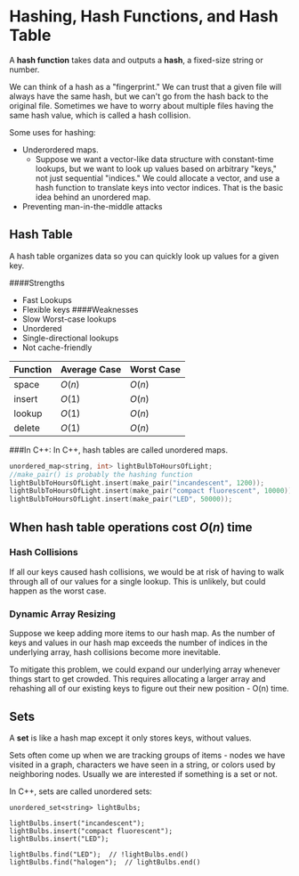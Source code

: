 # Hashing, Hash Functions, and Hash Table

A **hash function** takes data and outputs a **hash**, a fixed-size string or number. 

We can think of a hash as a "fingerprint." We can trust that a given file will always have the same hash, but we can't go from the hash back to the original file. Sometimes we have to worry about multiple files having the same hash value, which is called a hash collision. 

Some uses for hashing:
+ Underordered maps. 
    + Suppose we want a vector-like data structure with constant-time lookups, but we want to look up values based on arbitrary "keys," not just sequential "indices." We could allocate a vector, and use a hash function to translate keys into vector indices. That is the basic idea behind an unordered map. 
+ Preventing man-in-the-middle attacks

## Hash Table
A hash table organizes data so you can quickly look up values for a given key. 

####Strengths
+ Fast Lookups
+ Flexible keys
####Weaknesses
+ Slow Worst-case lookups
+ Unordered
+ Single-directional lookups
+ Not cache-friendly


Function | Average Case | Worst Case
--- | --- | ---
space | $O(n)$ | $O(n)$
insert | $O(1)$| $O(n)$
lookup | $O(1)$| $O(n)$
delete | $O(1)$| $O(n)$

###In C++:
In C++, hash tables are called unordered maps. 

```cpp
unordered_map<string, int> lightBulbToHoursOfLight;
//make_pair() is probably the hashing function
lightBulbToHoursOfLight.insert(make_pair("incandescent", 1200));
lightBulbToHoursOfLight.insert(make_pair("compact fluorescent", 10000));
lightBulbToHoursOfLight.insert(make_pair("LED", 50000));
```

## When hash table operations cost $O(n)$ time

### Hash Collisions
If all our keys caused hash collisions, we would be at risk of having to walk through all of our values for a single lookup. This is unlikely, but could happen as the worst case. 

### Dynamic Array Resizing

Suppose we keep adding more items to our hash map. As the number of keys and values in our hash map exceeds the number of indices in the underlying array, hash collisions become more inevitable. 

To mitigate this problem, we could expand our underlying array whenever things start to get crowded. This requires allocating a larger array and rehashing all of our existing keys to figure out their new position - O(n) time. 

## Sets

A **set** is like a hash map except it only stores keys, without values. 

Sets often come up when we are tracking groups of items - nodes we have visited in a graph, characters we have seen in a string, or colors used by neighboring nodes. Usually we are interested if something is a set or not. 

In C++, sets are called unordered sets:

```cppp
unordered_set<string> lightBulbs;

lightBulbs.insert("incandescent");
lightBulbs.insert("compact fluorescent");
lightBulbs.insert("LED");

lightBulbs.find("LED");  // !lightBulbs.end()
lightBulbs.find("halogen");  // lightBulbs.end()
```


